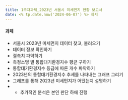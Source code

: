 ```yaml
---
title: 1주차과제_2023년 서울시 미세먼지 현황 보고서
date: <% tp.date.now('2024-06-07') %> 까지
---
```

#### 과제

- 서울시 2023년 미세먼지 데이터 찾고, 불러오기
- 데이터 정보 확인하기
- 결측치 파악하기
- 측정소명 별 통합대기환경지수 평균 구하기
- 통합대기환경지수 등급에 따른 개수 파악하기
- 2023년의 통합대기환경지수 추세를 나타내는 그래프 그리기
- 그래프를 통해 2023년 미세먼지가 어땠는지 설명하기
- + 추가적인 분석은 본인 판단 하에 진행
